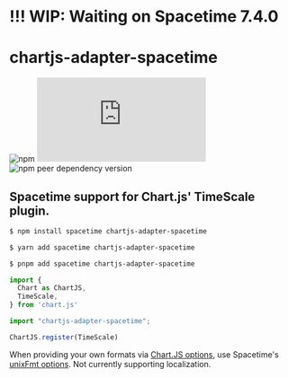 # !!! WIP: Waiting on Spacetime 7.4.0

# chartjs-adapter-spacetime
![npm](https://img.shields.io/npm/v/chartjs-adapter-spacetime?style=flat-square)
![npm peer dependency version](https://img.shields.io/npm/dependency-version/chartjs-adapter-spacetime/peer/chart.js?style=flat-square)
![npm peer dependency version](https://img.shields.io/npm/dependency-version/chartjs-adapter-spacetime/peer/spacetime?style=flat-square)

## Spacetime support for Chart.js' TimeScale plugin.

```bash
$ npm install spacetime chartjs-adapter-spacetime

$ yarn add spacetime chartjs-adapter-spacetime

$ pnpm add spacetime chartjs-adapter-spacetime
```

```ts
import {
  Chart as ChartJS,
  TimeScale,
} from 'chart.js'

import "chartjs-adapter-spacetime";

ChartJS.register(TimeScale)
```

When providing your own formats via [Chart.JS options](https://www.chartjs.org/docs/latest/axes/cartesian/time.html#configuration-options), use Spacetime's [unixFmt options](https://github.com/spencermountain/spacetime/blob/master/src/methods/format/unixFmt.js). Not currently supporting localization.
